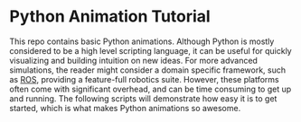 # Python Animation Tutorial

This repo contains basic Python animations. Although Python is mostly considered to be a high level scripting language, it can be useful for quickly visualizing and building intuition on new ideas. For more advanced simulations, the reader might consider a domain specific framework, such as [ROS](https://www.ros.org/), providing a feature-full robotics suite. However, these platforms often come with significant overhead, and can be time consuming to get up and running. The following scripts will demonstrate how easy it is to get started, which is what makes Python animations so awesome.

